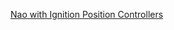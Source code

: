 [Nao with Ignition Position Controllers](https://app.gazebosim.org/OpenRobotics/fuel/models/NAO%20with%20Ignition%20position%20controller)